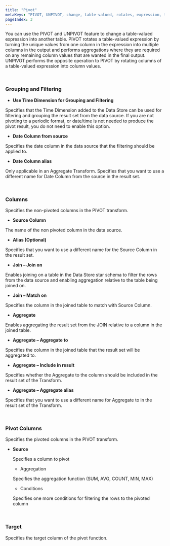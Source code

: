```yaml
---
title: "Pivot"
metaKeys: "PIVOT, UNPIVOT, change, table-valued, rotates, expression, turning, values, multiple columns, output, aggregation, opposite, operation, Grouping and Filtering, Time Dimension, Data Store, periodic format, source, alias, Aggregate Transform,  Join on, Match on, Include in result,  function"
pageIndex: 3
---
```




You can use the PIVOT and UNPIVOT feature to change a table-valued expression into another table. PIVOT rotates a table-valued expression by turning the unique values from one column in the expression into multiple columns in the output and performs aggregations where they are required on any remaining column values that are wanted in the final output. UNPIVOT performs the opposite operation to PIVOT by rotating columns of a table-valued expression into column values.

<br/>

### Grouping and Filtering

*	**Use Time Dimension for Grouping and Filtering**

 Specifies that the Time Dimension added to the Data Store can be used for filtering and grouping the result set from the data source. If you are not pivoting to a periodic format, or date/time is not needed to produce the pivot result, you do not need to enable this option.

*	**Date Column from source**

 Specifies the date column in the data source that the filtering should be applied to.

*	**Date Column alias**

 Only applicable in an Aggregate Transform. Specifies that you want to use a different name for Date Column from the source in the result set.

<br/>

### Columns
Specifies the non-pivoted columns in the PIVOT transform.

*	**Source Column**

 The name of the non pivoted column in the data source.

*	**Alias (Optional)**

 Specifies that you want to use a different name for the Source Column in the result set.

*	**Join – Join on**

 Enables joining on a table in the Data Store star schema to filter the rows from the data source and enabling aggregation relative to the table being joined on.

*	**Join – Match on**

 Specifies the column in the joined table to match with Source Column.

*	**Aggregate**

 Enables aggregating the result set from the JOIN relative to a column in the joined table.

*	**Aggregate – Aggregate to**

 Specifies the column in the joined table that the result set will be aggregated to.

*	**Aggregate – Include in result**

 Specifies whether the Aggregate to the column should be included in the result set of the Transform.

*	**Aggregate – Aggregate alias**

 Specifies that you want to use a different name for Aggregate to in the result set of the Transform.

<br/>

### Pivot Columns

Specifies the pivoted columns in the PIVOT transform.

* **Source**

   Specifies a column to pivot

   - Aggregation
  
   Specifies the aggregation function (SUM, AVG, COUNT, MIN, MAX)
  - Conditions

   Specifies one more conditions for filtering the rows to the pivoted column
   
<br/>

### Target

Specifies the target column of the pivot function.
